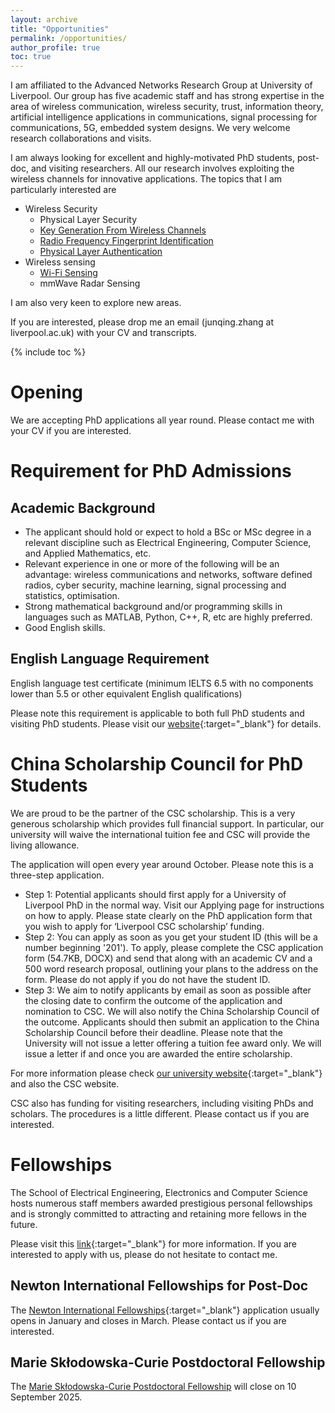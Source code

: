 ```yaml
---
layout: archive
title: "Opportunities"
permalink: /opportunities/
author_profile: true
toc: true
---
```

I am affiliated to the Advanced Networks Research Group at University of Liverpool. Our group has five academic staff and has strong expertise in the area of wireless communication, wireless security, trust, information theory, artificial intelligence applications in communications, signal processing for communications, 5G, embedded system designs. We very welcome research collaborations and visits.

I am always looking for excellent and highly-motivated PhD students, post-doc, and visiting researchers. All our research involves exploiting the wireless channels for innovative applications. The topics that I am particularly interested are

* Wireless Security
	* Physical Layer Security
	* [Key Generation From Wireless Channels](/research/keygen/keygen_main_page/)
	* [Radio Frequency Fingerprint Identification](/research/rffi/rffi_main_page/)
	* [Physical Layer Authentication](/research/phy-auth/phy-auth-main-page/)
* Wireless sensing
	* [Wi-Fi Sensing](/research/wifi-sensing/wifi-sensing-main-page/)
	* mmWave Radar Sensing

I am also very keen to explore new areas.

If you are interested, please drop me an email (junqing.zhang at liverpool.ac.uk) with your CV and transcripts. 

{% include toc %}

# Opening
We are accepting PhD applications all year round. Please contact me with your CV if you are interested.

# Requirement for PhD Admissions
## Academic Background
* The applicant should hold or expect to hold a BSc or MSc degree in a relevant discipline such as Electrical Engineering, Computer Science, and Applied Mathematics, etc. 
* Relevant experience in one or more of the following will be an advantage: wireless communications and networks, software defined radios, cyber security, machine learning, signal processing and statistics, optimisation. 
* Strong mathematical background and/or programming skills in languages such as MATLAB, Python, C++, R, etc are highly preferred.
* Good English skills.

## English Language Requirement
English language test certificate (minimum IELTS 6.5 with no components lower than 5.5 or other equivalent English qualifications)

Please note this requirement is applicable to both full PhD students and visiting PhD students. Please visit our [website](https://www.liverpool.ac.uk/study/international/apply/english-language/){:target="_blank"} for details.


# China Scholarship Council for PhD Students 
We are proud to be the partner of the CSC scholarship. This is a very generous scholarship which provides full financial support. In particular, our university will waive the international tuition fee and CSC will provide the living allowance.

The application will open every year around October. Please note this is a three-step application. 
* Step 1: Potential applicants should first apply for a University of Liverpool PhD in the normal way. Visit our Applying page for instructions on how to apply. Please state clearly on the PhD application form that you wish to apply for ‘Liverpool CSC scholarship’ funding.
* Step 2: You can apply as soon as you get your student ID (this will be a number beginning '201').  To apply, please complete the CSC application form (54.7KB, DOCX) and send that along with an academic CV and a 500 word research proposal, outlining your plans to the address on the form.  Please do not apply if you do not have the student ID.
* Step 3: We aim to notify applicants by email as soon as possible after the closing date to confirm the outcome of the application and nomination to CSC. We will also notify the China Scholarship Council of the outcome. Applicants should then submit an application to the China Scholarship Council before their deadline.
Please note that the University will not issue a letter offering a tuition fee award only. We will issue a letter if and once you are awarded the entire scholarship.

For more information please check [our university website](https://www.liverpool.ac.uk/study/postgraduate-research/fees-and-funding/scholarships-and-awards/the-university-of-liverpool-and-china-scholarship-council-awards/){:target="_blank"} and also the CSC website. 


CSC also has funding for visiting researchers, including visiting PhDs and scholars. The procedures is a little different. Please contact us if you are interested.

# Fellowships
The School of Electrical Engineering, Electronics and Computer Science hosts numerous staff members awarded prestigious personal fellowships and is strongly committed to attracting and retaining more fellows in the future.   

Please visit this [link](https://www.liverpool.ac.uk/electrical-engineering-electronics-and-computer-science/fellowships/){:target="_blank"} for more information. If you are interested to apply with us, please do not hesitate to contact me.

## Newton International Fellowships for Post-Doc
The [Newton International Fellowships](https://royalsociety.org/grants-schemes-awards/grants/newton-international/){:target="_blank"} application usually opens in January and closes in March. Please contact us if you are interested.

## Marie Skłodowska-Curie Postdoctoral Fellowship
The [Marie Skłodowska-Curie Postdoctoral Fellowship](https://marie-sklodowska-curie-actions.ec.europa.eu/actions/postdoctoral-fellowships) will close on 10 September 2025.